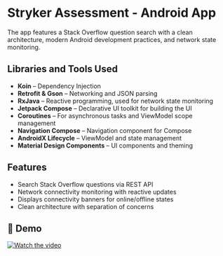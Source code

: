 # Stryker Assessment - Android App

The app features a Stack Overflow question search with a clean architecture, modern Android development practices, and network state monitoring.

## Libraries and Tools Used

- **Koin** – Dependency Injection
- **Retrofit & Gson** – Networking and JSON parsing
- **RxJava** – Reactive programming, used for network state monitoring
- **Jetpack Compose** – Declarative UI toolkit for building the UI
- **Coroutines** – For asynchronous tasks and ViewModel scope management
- **Navigation Compose** – Navigation component for Compose
- **AndroidX Lifecycle** – ViewModel and state management
- **Material Design Components** – UI components and theming

## Features

- Search Stack Overflow questions via REST API
- Network connectivity monitoring with reactive updates
- Displays connectivity banners for online/offline states
- Clean architecture with separation of concerns


## 🎥 Demo

[![Watch the video](https://img.youtube.com/vi/toL5jiuVC2k/0.jpg)](https://youtube.com/shorts/toL5jiuVC2k)
